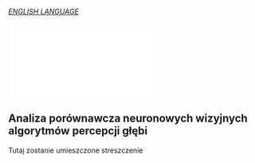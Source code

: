 *[ENGLISH LANGUAGE](README.en.md)*

![PDF](./out/EE-dyplom.pdf)

## Analiza porównawcza neuronowych wizyjnych algorytmów percepcji głębi

Tutaj zostanie umieszczone streszczenie
